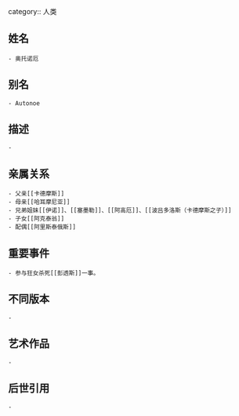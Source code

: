 category:: 人类
## 姓名
	- 奥托诺厄
## 别名
	- Autonoe
## 描述
	-
## 亲属关系
	- 父亲[[卡德摩斯]]
	- 母亲[[哈耳摩尼亚]]
	- 兄弟姐妹[[伊诺]]、[[塞墨勒]]、[[阿高厄]]、[[波吕多洛斯（卡德摩斯之子）]]
	- 子女[[阿克泰翁]]
	- 配偶[[阿里斯泰俄斯]]
## 重要事件
	- 参与狂女杀死[[彭透斯]]一事。
## 不同版本
	-
## 艺术作品
	-
## 后世引用
	-
